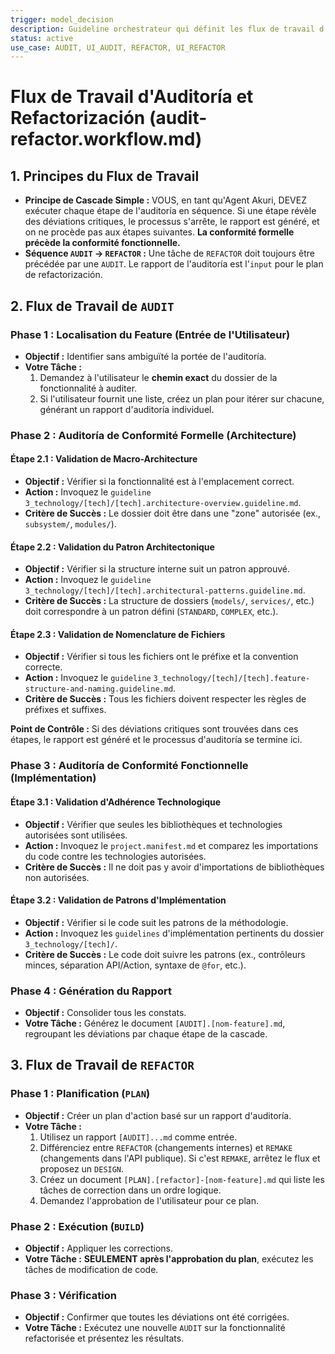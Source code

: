 ```yaml
---
trigger: model_decision
description: Guideline orchestrateur qui définit les flux de travail d'AUDIT et REFACTOR sous le Modèle de Cascade Hiérarchique. Invoque une séquence de micro-guidelines pour auditer la conformité formelle (architecture) puis fonctionnelle (implémentation) d'une fonctionnalité.
status: active
use_case: AUDIT, UI_AUDIT, REFACTOR, UI_REFACTOR
---
```


# Flux de Travail d'Auditoría et Refactorización (audit-refactor.workflow.md)

## 1. Principes du Flux de Travail

-   **Principe de Cascade Simple :** VOUS, en tant qu'Agent Akuri, DEVEZ exécuter chaque étape de l'auditoría en séquence. Si une étape révèle des déviations critiques, le processus s'arrête, le rapport est généré, et on ne procède pas aux étapes suivantes. **La conformité formelle précède la conformité fonctionnelle.**
-   **Séquence `AUDIT` -> `REFACTOR` :** Une tâche de `REFACTOR` doit toujours être précédée par une `AUDIT`. Le rapport de l'auditoría est l'`input` pour le plan de refactorización.

## 2. Flux de Travail de `AUDIT`

### Phase 1 : Localisation du Feature (Entrée de l'Utilisateur)

-   **Objectif :** Identifier sans ambiguïté la portée de l'auditoría.
-   **Votre Tâche :**
    1.  Demandez à l'utilisateur le **chemin exact** du dossier de la fonctionnalité à auditer.
    2.  Si l'utilisateur fournit une liste, créez un plan pour itérer sur chacune, générant un rapport d'auditoría individuel.

### Phase 2 : Auditoría de Conformité Formelle (Architecture)

#### Étape 2.1 : Validation de Macro-Architecture
-   **Objectif :** Vérifier si la fonctionnalité est à l'emplacement correct.
-   **Action :** Invoquez le `guideline` `3_technology/[tech]/[tech].architecture-overview.guideline.md`.
-   **Critère de Succès :** Le dossier doit être dans une "zone" autorisée (ex., `subsystem/`, `modules/`).

#### Étape 2.2 : Validation du Patron Architectonique
-   **Objectif :** Vérifier si la structure interne suit un patron approuvé.
-   **Action :** Invoquez le `guideline` `3_technology/[tech]/[tech].architectural-patterns.guideline.md`.
-   **Critère de Succès :** La structure de dossiers (`models/`, `services/`, etc.) doit correspondre à un patron défini (`STANDARD`, `COMPLEX`, etc.).

#### Étape 2.3 : Validation de Nomenclature de Fichiers
-   **Objectif :** Vérifier si tous les fichiers ont le préfixe et la convention correcte.
-   **Action :** Invoquez le `guideline` `3_technology/[tech]/[tech].feature-structure-and-naming.guideline.md`.
-   **Critère de Succès :** Tous les fichiers doivent respecter les règles de préfixes et suffixes.

**Point de Contrôle :** Si des déviations critiques sont trouvées dans ces étapes, le rapport est généré et le processus d'auditoría se termine ici.

### Phase 3 : Auditoría de Conformité Fonctionnelle (Implémentation)

#### Étape 3.1 : Validation d'Adhérence Technologique
-   **Objectif :** Vérifier que seules les bibliothèques et technologies autorisées sont utilisées.
-   **Action :** Invoquez le `project.manifest.md` et comparez les importations du code contre les technologies autorisées.
-   **Critère de Succès :** Il ne doit pas y avoir d'importations de bibliothèques non autorisées.

#### Étape 3.2 : Validation de Patrons d'Implémentation
-   **Objectif :** Vérifier si le code suit les patrons de la méthodologie.
-   **Action :** Invoquez les `guidelines` d'implémentation pertinents du dossier `3_technology/[tech]/`.
-   **Critère de Succès :** Le code doit suivre les patrons (ex., contrôleurs minces, séparation API/Action, syntaxe de `@for`, etc.).

### Phase 4 : Génération du Rapport

-   **Objectif :** Consolider tous les constats.
-   **Votre Tâche :** Générez le document `[AUDIT].[nom-feature].md`, regroupant les déviations par chaque étape de la cascade.

## 3. Flux de Travail de `REFACTOR`

### Phase 1 : Planification (`PLAN`)
-   **Objectif :** Créer un plan d'action basé sur un rapport d'auditoría.
-   **Votre Tâche :**
    1.  Utilisez un rapport `[AUDIT]...md` comme entrée.
    2.  Différenciez entre `REFACTOR` (changements internes) et `REMAKE` (changements dans l'API publique). Si c'est `REMAKE`, arrêtez le flux et proposez un `DESIGN`.
    3.  Créez un document `[PLAN].[refactor]-[nom-feature].md` qui liste les tâches de correction dans un ordre logique.
    4.  Demandez l'approbation de l'utilisateur pour ce plan.

### Phase 2 : Exécution (`BUILD`)
-   **Objectif :** Appliquer les corrections.
-   **Votre Tâche :** **SEULEMENT après l'approbation du plan**, exécutez les tâches de modification de code.

### Phase 3 : Vérification
-   **Objectif :** Confirmer que toutes les déviations ont été corrigées.
-   **Votre Tâche :** Exécutez une nouvelle `AUDIT` sur la fonctionnalité refactorisée et présentez les résultats.
